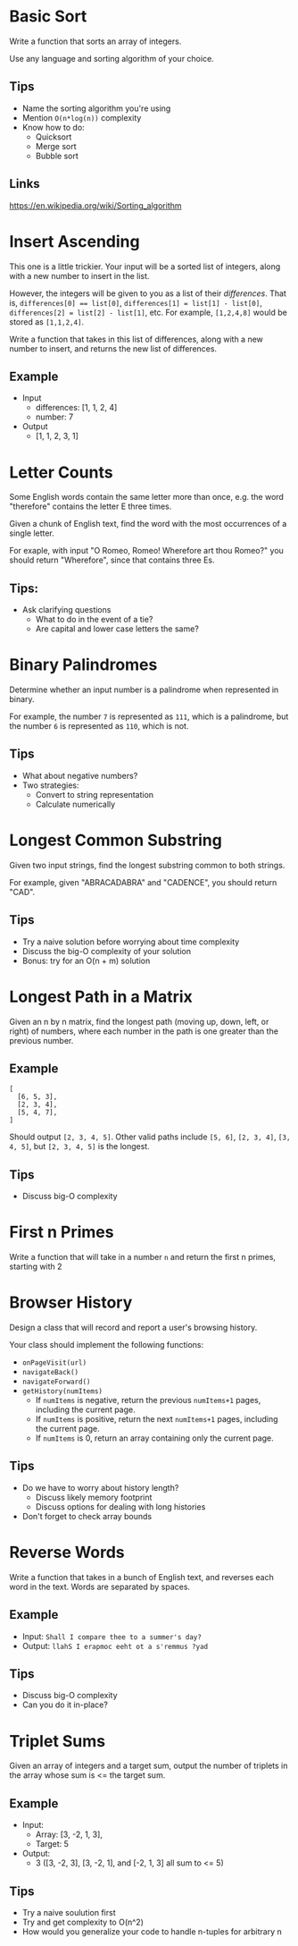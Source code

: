 # Basic Sort
Write a function that sorts an array of integers.

Use any language and sorting algorithm of your choice.

## Tips
* Name the sorting algorithm you're using
* Mention `O(n*log(n))` complexity
* Know how to do:
  * Quicksort
  * Merge sort
  * Bubble sort

## Links
https://en.wikipedia.org/wiki/Sorting_algorithm





# Insert Ascending

This one is a little trickier. Your input will be a sorted list of integers,
along with a new number to insert in the list.

However, the integers will be given to you as a list of their *differences*.
That is, `differences[0] == list[0]`, `differences[1] = list[1] - list[0]`,
`differences[2] = list[2] - list[1]`, etc. For example,
`[1,2,4,8]` would be stored as `[1,1,2,4]`.

Write a function that takes in this list of differences, along with a new number to insert,
and returns the new list of differences.

## Example
* Input
  * differences: [1, 1, 2, 4]
  * number: 7
* Output
  * [1, 1, 2, 3, 1]





# Letter Counts

Some English words contain the same letter more than once, e.g.
the word "therefore" contains the letter E three times.

Given a chunk of English text, find the word with the most occurrences of a single letter.

For exaple, with input "O Romeo, Romeo! Wherefore art thou Romeo?" you should return "Wherefore",
since that contains three Es.

## Tips:
* Ask clarifying questions
  * What to do in the event of a tie?
  * Are capital and lower case letters the same?





# Binary Palindromes
Determine whether an input number is a palindrome when represented in binary.

For example, the number `7` is represented as `111`, which is a palindrome, but
the number `6` is represented as `110`, which is not.

## Tips
* What about negative numbers?
* Two strategies:
  * Convert to string representation
  * Calculate numerically





# Longest Common Substring

Given two input strings, find the longest substring common to both strings.

For example, given "ABRACADABRA" and "CADENCE", you should return "CAD".

## Tips
* Try a naive solution before worrying about time complexity
* Discuss the big-O complexity of your solution
* Bonus: try for an O(n + m) solution





# Longest Path in a Matrix
Given an n by n matrix, find the longest path (moving up, down, left, or right)
of numbers, where each number in the path is one greater than the previous number.

## Example
```
[
  [6, 5, 3],
  [2, 3, 4],
  [5, 4, 7],
]
```

Should output `[2, 3, 4, 5]`. Other valid paths include `[5, 6]`, `[2, 3, 4]`, `[3, 4, 5]`,
but `[2, 3, 4, 5]` is the longest.

## Tips
* Discuss big-O complexity






# First n Primes
Write a function that will take in a number `n` and return the first n primes, starting with 2





# Browser History
Design a class that will record and report a user's browsing history.

Your class should implement the following functions:
* `onPageVisit(url)`
* `navigateBack()`
* `navigateForward()`
* `getHistory(numItems)`
  * If `numItems` is negative, return the previous `numItems+1` pages, including the current page.
  * If `numItems` is positive, return the next `numItems+1` pages, including the current page.
  * If `numItems` is 0, return an array containing only the current page.

## Tips
* Do we have to worry about history length?
  * Discuss likely memory footprint
  * Discuss options for dealing with long histories
* Don't forget to check array bounds






# Reverse Words

Write a function that takes in a bunch of English text,
and reverses each word in the text. Words are separated by spaces.

## Example
* Input: `Shall I compare thee to a summer's day?`
* Output: `llahS I erapmoc eeht ot a s'remmus ?yad`

## Tips
* Discuss big-O complexity
* Can you do it in-place?






# Triplet Sums
Given an array of integers and a target sum, output the number of
triplets in the array whose sum is <= the target sum.

## Example
* Input:
  * Array: [3, -2, 1, 3],
  * Target: 5
* Output:
  * 3 ([3, -2, 3], [3, -2, 1], and [-2, 1, 3] all sum to <= 5)

## Tips
* Try a naive soulution first
* Try and get complexity to O(n^2)
* How would you generalize your code to handle n-tuples for arbitrary n





